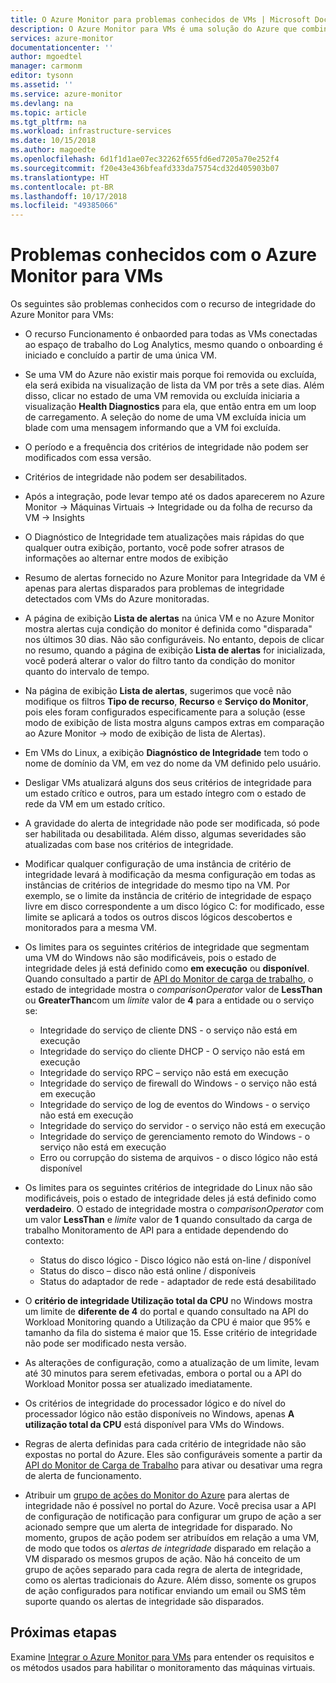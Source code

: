 ```yaml
---
title: O Azure Monitor para problemas conhecidos de VMs | Microsoft Docs
description: O Azure Monitor para VMs é uma solução do Azure que combina integridade e monitoramento de desempenho do sistema operacional da VM do Azure, bem como a descoberta automática dos componentes de aplicativo e dependências com outros recursos e mapeia a comunicação entre eles. Este artigo aborda os problemas conhecidos.
services: azure-monitor
documentationcenter: ''
author: mgoedtel
manager: carmonm
editor: tysonn
ms.assetid: ''
ms.service: azure-monitor
ms.devlang: na
ms.topic: article
ms.tgt_pltfrm: na
ms.workload: infrastructure-services
ms.date: 10/15/2018
ms.author: magoedte
ms.openlocfilehash: 6d1f1d1ae07ec32262f655fd6ed7205a70e252f4
ms.sourcegitcommit: f20e43e436bfeafd333da75754cd32d405903b07
ms.translationtype: HT
ms.contentlocale: pt-BR
ms.lasthandoff: 10/17/2018
ms.locfileid: "49385066"
---
```

# <a name="known-issues-with-azure-monitor-for-vms"></a>Problemas conhecidos com o Azure Monitor para VMs

Os seguintes são problemas conhecidos com o recurso de integridade do Azure Monitor para VMs:

- O recurso Funcionamento é onbaorded para todas as VMs conectadas ao espaço de trabalho do Log Analytics, mesmo quando o onboarding é iniciado e concluído a partir de uma única VM.
- Se uma VM do Azure não existir mais porque foi removida ou excluída, ela será exibida na visualização de lista da VM por três a sete dias. Além disso, clicar no estado de uma VM removida ou excluída iniciaria a visualização **Health Diagnostics** para ela, que então entra em um loop de carregamento. A seleção do nome de uma VM excluída inicia um blade com uma mensagem informando que a VM foi excluída.
- O período e a frequência dos critérios de integridade não podem ser modificados com essa versão. 
- Critérios de integridade não podem ser desabilitados. 
- Após a integração, pode levar tempo até os dados aparecerem no Azure Monitor -> Máquinas Virtuais -> Integridade ou da folha de recurso da VM -> Insights
- O Diagnóstico de Integridade tem atualizações mais rápidas do que qualquer outra exibição, portanto, você pode sofrer atrasos de informações ao alternar entre modos de exibição  
- Resumo de alertas fornecido no Azure Monitor para Integridade da VM é apenas para alertas disparados para problemas de integridade detectados com VMs do Azure monitoradas.
- A página de exibição **Lista de alertas** na única VM e no Azure Monitor mostra alertas cuja condição do monitor é definida como "disparada" nos últimos 30 dias.  Não são configuráveis. No entanto, depois de clicar no resumo, quando a página de exibição **Lista de alertas** for inicializada, você poderá alterar o valor do filtro tanto da condição do monitor quanto do intervalo de tempo.
- Na página de exibição **Lista de alertas**, sugerimos que você não modifique os filtros **Tipo de recurso**, **Recurso** e **Serviço do Monitor**, pois eles foram configurados especificamente para a solução (esse modo de exibição de lista mostra alguns campos extras em comparação ao Azure Monitor -> modo de exibição de lista de Alertas).    
- Em VMs do Linux, a exibição **Diagnóstico de Integridade** tem todo o nome de domínio da VM, em vez do nome da VM definido pelo usuário.
- Desligar VMs atualizará alguns dos seus critérios de integridade para um estado crítico e outros, para um estado íntegro com o estado de rede da VM em um estado crítico.
- A gravidade do alerta de integridade não pode ser modificada, só pode ser habilitada ou desabilitada.  Além disso, algumas severidades são atualizadas com base nos critérios de integridade.
- Modificar qualquer configuração de uma instância de critério de integridade levará à modificação da mesma configuração em todas as instâncias de critérios de integridade do mesmo tipo na VM. Por exemplo, se o limite da instância de critério de integridade de espaço livre em disco correspondente a um disco lógico C: for modificado, esse limite se aplicará a todos os outros discos lógicos descobertos e monitorados para a mesma VM.   
- Os limites para os seguintes critérios de integridade que segmentam uma VM do Windows não são modificáveis, pois o estado de integridade deles já está definido como **em execução** ou **disponível**. Quando consultado a partir de [API do Monitor de carga de trabalho](https://github.com/Azure/azure-rest-api-specs/tree/master/specification/workloadmonitor/resource-manager), o estado de integridade mostra o *comparisonOperator* valor de **LessThan** ou **GreaterThan**com um *limite* valor de **4** para a entidade ou o serviço se:
   - Integridade do serviço de cliente DNS - o serviço não está em execução 
   - Integridade do serviço do cliente DHCP - O serviço não está em execução 
   - Integridade do serviço RPC – serviço não está em execução 
   - Integridade do serviço de firewall do Windows - o serviço não está em execução
   - Integridade do serviço de log de eventos do Windows - o serviço não está em execução 
   - Integridade do serviço do servidor - o serviço não está em execução 
   - Integridade do serviço de gerenciamento remoto do Windows - o serviço não está em execução 
   - Erro ou corrupção do sistema de arquivos - o disco lógico não está disponível

- Os limites para os seguintes critérios de integridade do Linux não são modificáveis, pois o estado de integridade deles já está definido como **verdadeiro**.  O estado de integridade mostra o *comparisonOperator* com um valor **LessThan** e *limite* valor de **1** quando consultado da carga de trabalho Monitoramento de API para a entidade dependendo do contexto:
   - Status do disco lógico - Disco lógico não está on-line / disponível
   - Status do disco – disco não está online / disponíveis
   - Status do adaptador de rede - adaptador de rede está desabilitado  

- O **critério de integridade Utilização total da CPU** no Windows mostra um limite de **diferente de 4** do portal e quando consultado na API do Workload Monitoring quando a Utilização da CPU é maior que 95% e tamanho da fila do sistema é maior que 15. Esse critério de integridade não pode ser modificado nesta versão.  
- As alterações de configuração, como a atualização de um limite, levam até 30 minutos para serem efetivadas, embora o portal ou a API do Workload Monitor possa ser atualizado imediatamente.  
- Os critérios de integridade do processador lógico e do nível do processador lógico não estão disponíveis no Windows, apenas **A utilização total da CPU** está disponível para VMs do Windows.  
- Regras de alerta definidas para cada critério de integridade não são expostas no portal do Azure. Eles são configuráveis somente a partir da [API do Monitor de Carga de Trabalho](https://github.com/Azure/azure-rest-api-specs/tree/master/specification/workloadmonitor/resource-manager) para ativar ou desativar uma regra de alerta de funcionamento.  
- Atribuir um [grupo de ações do Monitor do Azure](../monitoring-and-diagnostics/monitoring-action-groups.md) para alertas de integridade não é possível no portal do Azure. Você precisa usar a API de configuração de notificação para configurar um grupo de ação a ser acionado sempre que um alerta de integridade for disparado. No momento, grupos de ação podem ser atribuídos em relação a uma VM, de modo que todos os *alertas de integridade* disparado em relação a VM disparado os mesmos grupos de ação. Não há conceito de um grupo de ações separado para cada regra de alerta de integridade, como os alertas tradicionais do Azure. Além disso, somente os grupos de ação configurados para notificar enviando um email ou SMS têm suporte quando os alertas de integridade são disparados. 

## <a name="next-steps"></a>Próximas etapas
Examine [Integrar o Azure Monitor para VMs](monitoring-vminsights-onboard.md) para entender os requisitos e os métodos usados para habilitar o monitoramento das máquinas virtuais.